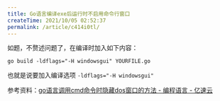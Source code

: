 ```yaml
---
title: Go语言编译exe后运行时不启用命令行窗口
createTime: 2021/10/05 02:52:37
permalink: /article/c414i0tl/
---
```


如题，不赘述问题了，在编译时加入如下内容：

```
go build -ldflags="-H windowsgui" YOURFILE.go
```

也就是说要加入编译选项 `-ldflags="-H windowsgui"`


参考资料：[go语言调用cmd命令时隐藏dos窗口的方法 - 编程语言 - 亿速云](https://www.yisu.com/zixun/126513.html)
